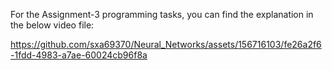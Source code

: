 For the Assignment-3 programming tasks, you can find the explanation in the below video file:


https://github.com/sxa69370/Neural_Networks/assets/156716103/fe26a2f6-1fdd-4983-a7ae-60024cb96f8a

